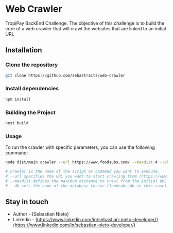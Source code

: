 # Web Crawler

TropiPay BackEnd Challenge.
The objective of this challenge is to build the core of a web crawler that will crawl the websites that are linked to an initial URL

## Installation

### Clone the repository

```bash
git clone https://github.com/sebastraits/web-crawler
```

### Install dependencies

```bash
npm install
```

### Building the Project

```bash
nest build
```

### Usage

To run the crawler with specific parameters, you can use the following command:

```bash
node dist/main crawler --url https://www.foodsubs.com/ --maxdist 4 --db foodsubs.db

# crawler is the name of the script or command you want to execute.
# --url specifies the URL you want to start crawling from (https://www.foodsubs.com/ in this case).
# --maxdist defines the maximum distance to crawl from the initial URL (5 in this case).
# --db sets the name of the database to use (foodsubs.db in this case).
```

## Stay in touch

- Author - [Sebastian Nieto]
- Linkedin - [https://www.linkedin.com/in/sebastian-nieto-developer/](https://www.linkedin.com/in/sebastian-nieto-developer/)
